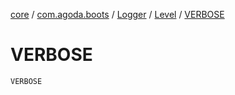 [core](../../../index.md) / [com.agoda.boots](../../index.md) / [Logger](../index.md) / [Level](index.md) / [VERBOSE](./-v-e-r-b-o-s-e.md)

# VERBOSE

`VERBOSE`